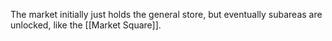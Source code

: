 The market initially just holds the general store, but eventually subareas are unlocked, like the [[Market Square]].